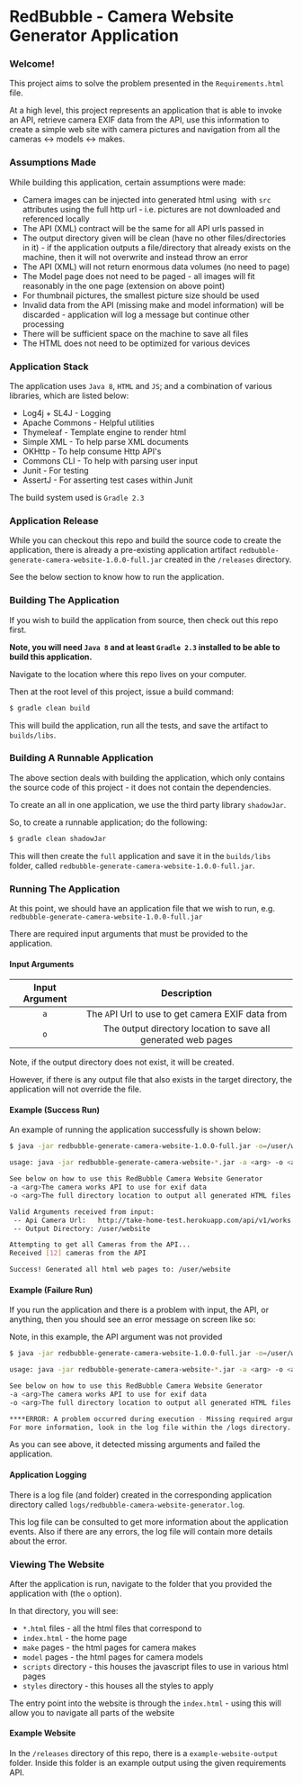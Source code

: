 # RedBubble - Camera Website Generator Application

### Welcome!

This project aims to solve the problem presented in the `Requirements.html` file.

At a high level, this project represents an application that is able to invoke an API, retrieve camera EXIF data from the API,
use this information to create a simple web site with camera pictures and navigation from all the cameras <-> models <-> makes.

### Assumptions Made

While building this application, certain assumptions were made:
* Camera images can be injected into generated html using <img> with `src` attributes using the full http url - i.e. pictures are not downloaded and referenced locally
* The API (XML) contract will be the same for all API urls passed in
* The output directory given will be clean (have no other files/directories in it) - if the application outputs a file/directory that already exists
on the machine, then it will not overwrite and instead throw an error
* The API (XML) will not return enormous data volumes (no need to page)
* The Model page does not need to be paged - all images will fit reasonably in the one page (extension on above point)
* For thumbnail pictures, the smallest picture size should be used
* Invalid data from the API (missing make and model information) will be discarded - application will log a message but continue other processing
* There will be sufficient space on the machine to save all files
* The HTML does not need to be optimized for various devices

### Application Stack

The application uses `Java 8`, `HTML` and `JS`; and a combination of various libraries, which are listed below:

* Log4j + SL4J - Logging
* Apache Commons - Helpful utilities
* Thymeleaf - Template engine to render html
* Simple XML - To help parse XML documents
* OKHttp - To help consume Http API's
* Commons CLI - To help with parsing user input
* Junit - For testing
* AssertJ - For asserting test cases within Junit

The build system used is `Gradle 2.3`

### Application Release

While you can checkout this repo and build the source code to create the application, there is already a pre-existing application
artifact `redbubble-generate-camera-website-1.0.0-full.jar` created in the `/releases` directory.

See the below section to know how to run the application.

### Building The Application

If you wish to build the application from source, then check out this repo first.

**Note, you will need `Java 8` and at least `Gradle 2.3` installed to be able to build this application.**

Navigate to the location where this repo lives on your computer.

Then at the root level of this project, issue a build command:

```gradle
$ gradle clean build
```

This will build the application, run all the tests, and save the artifact to `builds/libs`.

### Building A Runnable Application

The above section deals with building the application, which only contains the source code of this project - it does not contain the dependencies.

To create an all in one application, we use the third party library `shadowJar`.

So, to create a runnable application; do the following:

```gradle
$ gradle clean shadowJar
```

This will then create the `full` application and save it in the `builds/libs` folder, called `redbubble-generate-camera-website-1.0.0-full.jar`.

### Running The Application

At this point, we should have an application file that we wish to run, e.g. `redbubble-generate-camera-website-1.0.0-full.jar`

There are required input arguments that must be provided to the application.

#### Input Arguments

|Input Argument|Description|
|:-----:|:---------:|
|`a`|The `A`PI Url to use to get camera EXIF data from|
|`o`|The `O`utput directory location to save all generated web pages|

Note, if the output directory does not exist, it will be created.

However, if there is any output file that also exists in the target directory, the application will not override the file.

#### Example (Success Run)

An example of running the application successfully is shown below:

```sh
$ java -jar redbubble-generate-camera-website-1.0.0-full.jar -o=/user/website -a=http://take-home-test.herokuapp.com/api/v1/works.xml

usage: java -jar redbubble-generate-camera-website-*.jar -a <arg> -o <arg>

See below on how to use this RedBubble Camera Website Generator
-a <arg>The camera works API to use for exif data
-o <arg>The full directory location to output all generated HTML files

Valid Arguments received from input:
 -- Api Camera Url:   http://take-home-test.herokuapp.com/api/v1/works.xml
 -- Output Directory: /user/website

Attempting to get all Cameras from the API...
Received [12] cameras from the API

Success! Generated all html web pages to: /user/website
```

#### Example (Failure Run)

If you run the application and there is a problem with input, the API, or anything, then you should see an error message on screen like so:

Note, in this example, the API argument was not provided

```sh
$ java -jar redbubble-generate-camera-website-1.0.0-full.jar -o=/user/website

usage: java -jar redbubble-generate-camera-website-*.jar -a <arg> -o <arg>

See below on how to use this RedBubble Camera Website Generator
-a <arg>The camera works API to use for exif data
-o <arg>The full directory location to output all generated HTML files

****ERROR: A problem occurred during execution - Missing required arguments: [a]
For more information, look in the log file within the /logs directory.
```

As you can see above, it detected missing arguments and failed the application.

#### Application Logging

There is a log file (and folder) created in the corresponding application directory called `logs/redbubble-camera-website-generator.log`.

This log file can be consulted to get more information about the application events. Also if there are any errors, the log file
will contain more details about the error.

### Viewing The Website

After the application is run, navigate to the folder that you provided the application with (the `o` option).

In that directory, you will see:

* `*.html` files - all the html files that correspond to
 * `index.html` - the home page
 * `make` pages - the html pages for camera makes
 * `model` pages - the html pages for camera models
* `scripts` directory - this houses the javascript files to use in various html pages
* `styles` directory - this houses all the styles to apply

The entry point into the website is through the `index.html` - using this will allow you to navigate all parts of the website

#### Example Website

In the `/releases` directory of this repo, there is a `example-website-output` folder. Inside this folder is an example output
using the given requirements API.